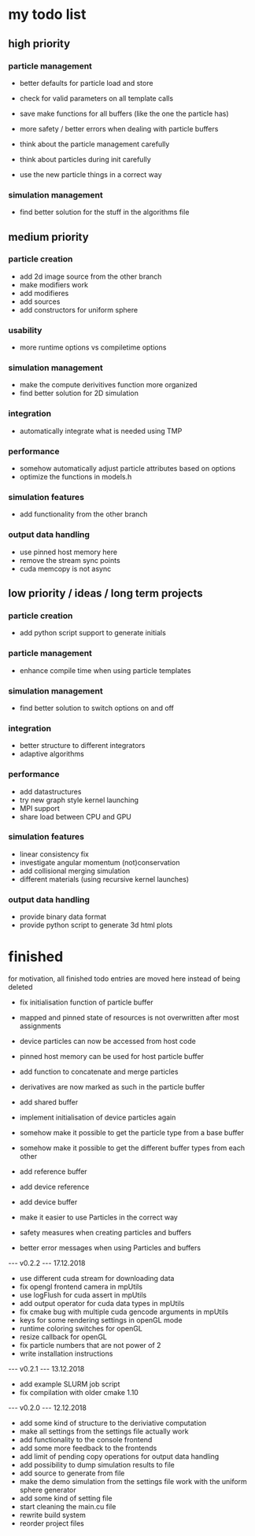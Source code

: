# my todo list

## high priority

### particle management

- better defaults for particle load and store
- check for valid parameters on all template calls
- save make functions for all buffers (like the one the particle has)
- more safety / better errors when dealing with particle buffers

- think about the particle management carefully
- think about particles during init carefully

- use the new particle things in a correct way

### simulation management
- find better solution for the stuff in the algorithms file


## medium priority

### particle creation
- add 2d image source from the other branch
- make modifiers work
- add modifieres
- add sources
- add constructors for uniform sphere

### usability
- more runtime options vs compiletime options

### simulation management
- make the compute derivitives function more organized
- find better solution for 2D simulation

### integration
- automatically integrate what is needed using TMP

### performance
- somehow automatically adjust particle attributes based on options
- optimize the functions in models.h

### simulation features
- add functionality from the other branch

### output data handling
- use pinned host memory here
- remove the stream sync points
- cuda memcopy is not async


## low priority / ideas / long term projects

### particle creation
- add python script support to generate initials

### particle management
- enhance compile time when using particle templates

### simulation management
- find better solution to switch options on and off

### integration
- better structure to different integrators
- adaptive algorithms

### performance
- add datastructures
- try new graph style kernel launching
- MPI support
- share load between CPU and GPU

### simulation features
- linear consistency fix
- investigate angular momentum (not)conservation
- add collisional merging simulation
- different materials (using recursive kernel launches)

### output data handling
- provide binary data format
- provide python script to generate 3d html plots



# finished
for motivation, all finished todo entries are moved here instead of being deleted

- fix initialisation function of particle buffer
- mapped and pinned state of resources is not overwritten after most assignments
- device particles can now be accessed from host code
- pinned host memory can be used for host particle buffer
- add function to concatenate and merge particles
- derivatives are now marked as such in the particle buffer

- add shared buffer
- implement initialisation of device particles again
- somehow make it possible to get the particle type from a base buffer
- somehow make it possible to get the different buffer types from each other
- add reference buffer
- add device reference
- add device buffer

- make it easier to use Particles in the correct way
- safety measures when creating particles and buffers
- better error messages when using Particles and buffers

--- v0.2.2 --- 17.12.2018
- use different cuda stream for downloading data
- fix opengl frontend camera in mpUtils
- use logFlush for cuda assert in mpUtils
- add output operator for cuda data types in mpUtils
- fix cmake bug with multiple cuda gencode arguments in mpUtils
- keys for some rendering settings in openGL mode
- runtime coloring switches for openGL
- resize callback for openGL
- fix particle numbers that are not power of 2
- write installation instructions

--- v0.2.1 --- 13.12.2018
- add example SLURM job script
- fix compilation with older cmake 1.10

--- v0.2.0 --- 12.12.2018
- add some kind of structure to the deriviative computation
- make all settings from the settings file actually work
- add functionality to the console frontend
- add some more feedback to the frontends
- add limit of pending copy operations for output data handling
- add possibility to dump simulation results to file
- add source to generate from file
- make the demo simulation from the settings file work with the uniform sphere generator
- add some kind of setting file
- start cleaning the main.cu file
- rewrite build system
- reorder project files
